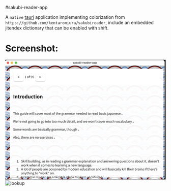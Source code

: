 #sakubi-reader-app

A `native` [tauri](https://tauri.app/) application implementing colorization from `https://github.com/kentaromiura/sakubireader`,
include an embedded jitendex dictionary that can be enabled with shift.

Screenshot:
===

![main](screenshot/main.png)
![lookup](screnshot/lookup.png)
